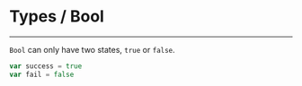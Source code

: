 # Types / Bool

----

`Bool` can only have two states, `true` or `false`. 

```go
var success = true
var fail = false
```